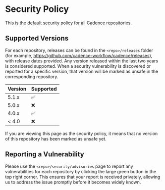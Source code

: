 # Security Policy

This is the default security policy for all Cadence repositories. 

## Supported Versions

For each repository, releases can be found in the `<repo>/releases` folder (for example, https://github.com/cadence-workflow/cadence/releases), with release dates provided. Any version released within the last two years is considered supported.
When a security vulnerability is discovered or reported for a specific version, that version will be marked as unsafe in the corresponding repository.

| Version | Supported          |
| ------- | ------------------ |
| 5.1.x   | :white_check_mark: |
| 5.0.x   | :x:                |
| 4.0.x   | :white_check_mark: |
| < 4.0   | :x:                |

If you are viewing this page as the security policy, it means that no version of this repository has been marked as unsafe yet.

## Reporting a Vulnerability

Please use the `<repo>/security/advisories` page to report any vulnerabilities for each repository by clicking the large green button in the top right corner. This ensures that your report is received privately, allowing us to address the issue promptly before it becomes widely known.
